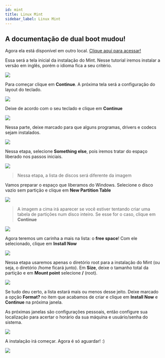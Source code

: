 ```yaml
---
id: mint
title: Linux Mint
sidebar_label: Linux Mint
---
```


<div class="callout">
  <h2>
    <i class="fa fa-exclamation-triangle"></i>
    A documentação de dual boot mudou!
  </h2>
  <p>
    Agora ela está disponível em outro local.
    <a href="https://www.notion.so/Ubuntu-20-04-a61bc0eaa4764dec88e55b1f871abbe1" rel="noopener noreferrer">Clique
    aqui para acessar!</a>
  </p>
</div>

Essa será a tela inicial da instalação do Mint. Nesse tutorial iremos instalar a versão em inglês, porém o idioma fica a seu critério.

![](assets/dual-boot-windows-linux/mint/1.png)

Para começar clique em **Continue**. A próxima tela será a configuração do layout do teclado.

![](assets/dual-boot-windows-linux/mint/2.png)

Deixe de acordo com o seu teclado e clique em **Continue**

![](assets/dual-boot-windows-linux/mint/3.png)

Nessa parte, deixe marcado para que alguns programas, drivers e codecs sejam instalados.

![](assets/dual-boot-windows-linux/mint/4.png)

Nessa etapa, selecione **Something else**, pois iremos tratar do espaço liberado nos passos iniciais.

![](assets/dual-boot-windows-linux/mint/5.png)

> Nessa etapa, a lista de discos será diferente da imagem

Vamos preparar o espaço que liberamos do Windows. Selecione o disco vazio sem partição e clique em **New Partition Table**

![](assets/dual-boot-windows-linux/mint/6.png)

> A imagem a cima irá aparecer se você estiver tentando criar uma tabela de partições num disco inteiro. Se esse for o caso, clique em **Continue**

![](assets/dual-boot-windows-linux/mint/7.png)

Agora teremos um carinha a mais na lista: o **free space**! Com ele selecionado, clique em **Install Now**

![](assets/dual-boot-windows-linux/mint/8.png)

Nessa etapa usaremos apenas o diretório root para a instalação do Mint (ou seja, o diretório /home ficará junto). Em **Size**, deixe o tamanho total da partição e em **Mount point** selecione **/** (root).

![](assets/dual-boot-windows-linux/mint/9.png)

Se tudo deu certo, a lista estará mais ou menos desse jeito. Deixe marcado a opção **Format?** no item que acabamos de criar e clique em **Install Now** e **Continue** na próxima janela.

As próximas janelas são configurações pessoais, então configure sua localização para acertar o horário da sua máquina e usuário/senha do sistema.

![](assets/dual-boot-windows-linux/mint/11.png)

A instalação irá começar. Agora é só aguardar! :)

![](assets/dual-boot-windows-linux/mint/12.png)
